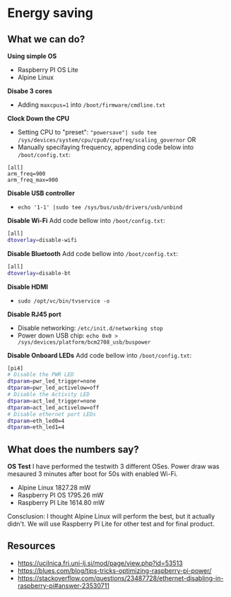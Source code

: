 # Energy saving

## What we can do?

**Using simple OS**

- Raspberry PI OS Lite
- Alpine Linux

**Disabe 3 cores**

- Adding `maxcpus=1` into `/boot/firmware/cmdline.txt`

**Clock Down the CPU**

- Setting CPU to "preset": `"powersave"| sudo tee /sys/devices/system/cpu/cpu0/cpufreq/scaling_governor`
  OR
- Manually specifaying frequency, appending code below into `/boot/config.txt`:

```
[all]
arm_freq=900
arm_freq_max=900
```

**Disable USB controller**

- `echo '1-1' |sudo tee /sys/bus/usb/drivers/usb/unbind`

**Disable Wi-Fi**
Add code bellow into `/boot/config.txt`:

```bash
[all]
dtoverlay=disable-wifi
```

**Disable Bluetooth**
Add code bellow into `/boot/config.txt`:

```bash
[all]
dtoverlay=disable-bt
```

**Disable HDMI**

- `sudo /opt/vc/bin/tvservice -o`

**Disable RJ45 port**

- Disable networking: `/etc/init.d/networking stop`
- Power down USB chip: `echo 0x0 > /sys/devices/platform/bcm2708_usb/buspower`

**Disable Onboard LEDs**
Add code bellow into `/boot/config.txt`:

```bash
[pi4]
# Disable the PWR LED
dtparam=pwr_led_trigger=none
dtparam=pwr_led_activelow=off
# Disable the Activity LED
dtparam=act_led_trigger=none
dtparam=act_led_activelow=off
# Disable ethernet port LEDs
dtparam=eth_led0=4
dtparam=eth_led1=4
```

## What does the numbers say?

**OS Test**
I have performed the testwith 3 different OSes. Power draw was mesaured 3 minutes after boot for 50s with enabled Wi-Fi.

- Alpine Linux 1827.28 mW
- Raspberry PI OS 1795.26 mW
- Raspberry PI Lite 1614.80 mW

Consclusion: I thought Alpine Linux will perform the best, but it actually didn't. We will use Raspberry PI Lite for other test and for final product.

## Resources

- https://ucilnica.fri.uni-lj.si/mod/page/view.php?id=53513
- https://blues.com/blog/tips-tricks-optimizing-raspberry-pi-power/
- https://stackoverflow.com/questions/23487728/ethernet-disabling-in-raspberry-pi#answer-23530711
